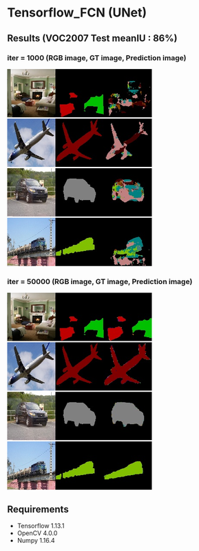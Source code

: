 # Tensorflow_FCN (UNet)

## Results (VOC2007 Test meanIU : 86%)

### iter = 1000 (RGB image, GT image, Prediction image)
![result](./results/1000_1.jpg)
![result](./results/1000_2.jpg)
![result](./results/1000_3.jpg)
![result](./results/1000_4.jpg)

### iter = 50000 (RGB image, GT image, Prediction image)
![result](./results/50000_1.jpg)
![result](./results/50000_2.jpg)
![result](./results/50000_3.jpg)
![result](./results/50000_4.jpg)

## Requirements
- Tensorflow 1.13.1
- OpenCV 4.0.0
- Numpy 1.16.4
